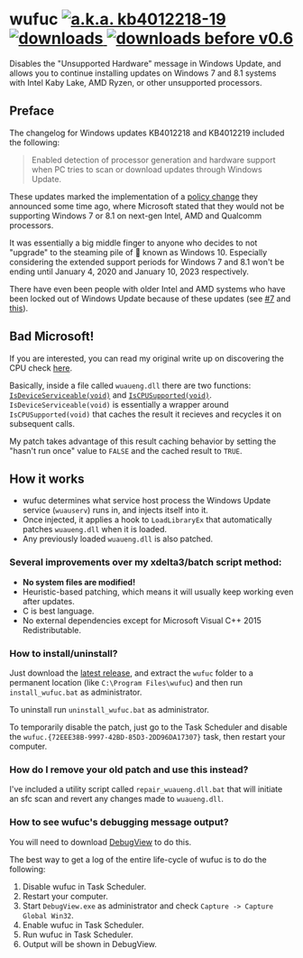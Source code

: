 # wufuc [![a.k.a. kb4012218-19](https://img.shields.io/badge/a.k.a.-kb4012218--19-blue.svg)](../../tree/old-kb4012218-19) [![downloads](https://img.shields.io/github/downloads/zeffy/wufuc/total.svg) ![downloads before v0.6](https://img.shields.io/badge/downloads%20before%20v0.6-13k-brightgreen.svg)](https://github.com/zeffy/wufuc/releases/latest)

Disables the "Unsupported Hardware" message in Windows Update, and allows you to continue installing updates on Windows 7 and 8.1 systems with Intel Kaby Lake, AMD Ryzen, or other unsupported processors.

## Preface

The changelog for Windows updates KB4012218 and KB4012219 included the following:

> Enabled detection of processor generation and hardware support when PC tries to scan or download updates through Windows Update.

These updates marked the implementation of a [policy change](https://blogs.windows.com/windowsexperience/2016/01/15/windows-10-embracing-silicon-innovation/) they announced some time ago, where Microsoft stated that they would not be supporting Windows 7 or 8.1 on next-gen Intel, AMD and Qualcomm processors. 

It was essentially a big middle finger to anyone who decides to not "upgrade" to the steaming pile of :poop: known as Windows 10. Especially considering the extended support periods for Windows 7 and 8.1 won't be ending until January 4, 2020 and January 10, 2023 respectively.

There have even been people with older Intel and AMD systems who have been locked out of Windows Update because of these updates (see [#7](../../issues/7) and [this](https://answers.microsoft.com/en-us/windows/forum/windows8_1-update/amd-carrizo-ddr4-unsupported-hardware-message-on/f3fb2326-f413-41c9-a24b-7c14e6d51b0c?tab=question&status=AllReplies)).

## Bad Microsoft!

If you are interested, you can read my original write up on discovering the CPU check [here](../../tree/old-kb4012218-19).

Basically, inside a file called `wuaueng.dll` there are two functions: [`IsDeviceServiceable(void)`](https://gist.github.com/zeffy/e5ec266952932bc905eb0cbc6ed72185) and [`IsCPUSupported(void)`](https://gist.github.com/zeffy/1a8f8984d2bec97ae24af63a76278694). `IsDeviceServiceable(void)` is essentially a wrapper around `IsCPUSupported(void)` that caches the result it recieves and recycles it on subsequent calls. 

My patch takes advantage of this result caching behavior by setting the "hasn't run once" value to `FALSE` and the cached result to `TRUE`.

## How it works

- wufuc determines what service host process the Windows Update service (`wuauserv`) runs in, and injects itself into it.
- Once injected, it applies a hook to `LoadLibraryEx` that automatically patches `wuaueng.dll` when it is loaded.
- Any previously loaded `wuaueng.dll` is also patched.

### Several improvements over my xdelta3/batch script method:

- **No system files are modified!**
- Heuristic-based patching, which means it will usually keep working even after updates.		
- C is best language.		
- No external dependencies except for Microsoft Visual C++ 2015 Redistributable.	

### How to install/uninstall?

Just download the [latest release](https://github.com/zeffy/wufuc/releases/latest), and extract the `wufuc` folder to a permanent location (like `C:\Program Files\wufuc`) and then run `install_wufuc.bat` as administrator. 

To uninstall run `uninstall_wufuc.bat` as administrator. 

To temporarily disable the patch, just go to the Task Scheduler and disable the `wufuc.{72EEE38B-9997-42BD-85D3-2DD96DA17307}` task, then restart your computer.

### How do I remove your old patch and use this instead?

I've included a utility script called `repair_wuaueng.dll.bat` that will initiate an sfc scan and revert any changes made to `wuaueng.dll`.

### How to see wufuc's debugging message output?

You will need to download [DebugView](https://technet.microsoft.com/en-us/sysinternals/debugview.aspx) to do this.

The best way to get a log of the entire life-cycle of wufuc is to do the following:

1. Disable wufuc in Task Scheduler.
2. Restart your computer.
3. Start `DebugView.exe` as administrator and check `Capture -> Capture Global Win32`.
4. Enable wufuc in Task Scheduler. 
5. Run wufuc in Task Scheduler.
6. Output will be shown in DebugView.
